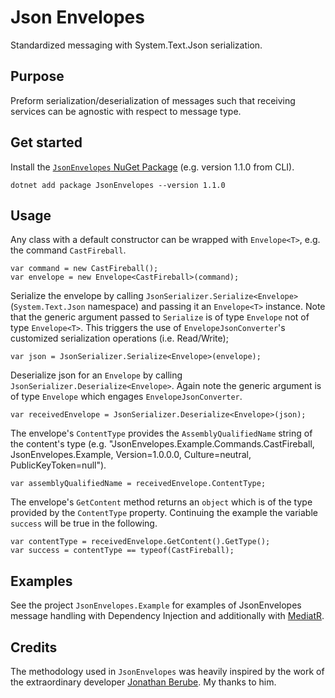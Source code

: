 # Json Envelopes
Standardized messaging with System.Text.Json serialization.

## Purpose
Preform serialization/deserialization of messages such that receiving services can be agnostic with respect to message type.

## Get started
Install the [`JsonEnvelopes` NuGet Package](https://www.nuget.org/packages/JsonEnvelopes/) (e.g. version 1.1.0 from CLI).

    dotnet add package JsonEnvelopes --version 1.1.0

## Usage
Any class with a default constructor can be wrapped with `Envelope<T>`, e.g. the command `CastFireball`.

    var command = new CastFireball();
    var envelope = new Envelope<CastFireball>(command);

Serialize the envelope by calling `JsonSerializer.Serialize<Envelope>` (`System.Text.Json` namespace) and passing it an `Envelope<T>` instance. Note that the generic argument passed to `Serialize` is of type `Envelope` not of type `Envelope<T>`. This triggers the use of `EnvelopeJsonConverter`'s customized serialization operations (i.e. Read/Write);

    var json = JsonSerializer.Serialize<Envelope>(envelope);

Deserialize json for an `Envelope` by calling `JsonSerializer.Deserialize<Envelope>`. Again note the generic argument is of type `Envelope` which engages `EnvelopeJsonConverter`.

    var receivedEnvelope = JsonSerializer.Deserialize<Envelope>(json);

The envelope's `ContentType` provides the `AssemblyQualifiedName` string of the content's type (e.g. "JsonEnvelopes.Example.Commands.CastFireball, JsonEnvelopes.Example, Version=1.0.0.0, Culture=neutral, PublicKeyToken=null").

    var assemblyQualifiedName = receivedEnvelope.ContentType;

The envelope's `GetContent` method returns an `object` which is of the type provided by the `ContentType` property. Continuing the example the variable `success` will be true in the following.

    var contentType = receivedEnvelope.GetContent().GetType();
    var success = contentType == typeof(CastFireball);

## Examples
See the project `JsonEnvelopes.Example` for examples of JsonEnvelopes message handling with Dependency Injection and additionally with [MediatR](https://github.com/jbogard/MediatR).

## Credits
The methodology used in `JsonEnvelopes` was heavily inspired by the work of the extraordinary developer [Jonathan Berube](https://github.com/joncloud). My thanks to him.
